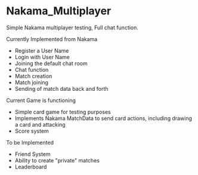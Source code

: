 # Nakama_Multiplayer
Simple Nakama multiplayer testing, Full chat function. 

Currently Implemented from Nakama 
* Register a User Name
* Login with User Name
* Joining the default chat room
* Chat function
* Match creation
* Match joining
* Sending of match data back and forth

Current Game is functioning
* Simple card game for testing purposes
* Implements Nakama MatchData to send card actions, including drawing a card and attacking
* Score system


To be Implemented
* Friend System
* Ability to create "private" matches
* Leaderboard